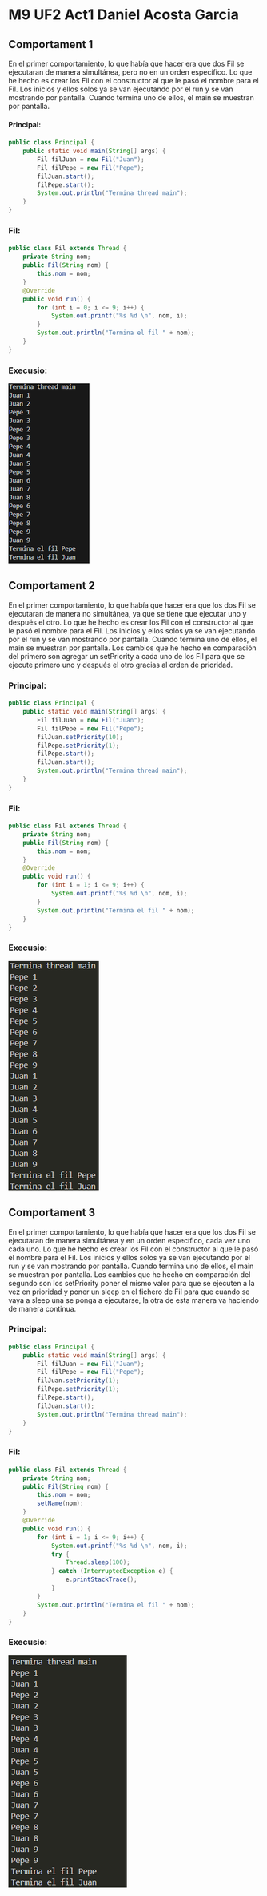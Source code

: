 # M9 UF2 Act1 Daniel Acosta Garcia
## Comportament 1
En el primer comportamiento, lo que había que hacer era que dos Fil se ejecutaran de manera simultánea, pero no en un orden específico.
Lo que he hecho es crear los Fil con el constructor al que le pasó el nombre para el Fil. Los inicios y ellos solos ya se van ejecutando por el run y se van mostrando por pantalla. Cuando termina uno de ellos, el main se muestran por pantalla.
#### Principal:
``` java
public class Principal {
    public static void main(String[] args) {
        Fil filJuan = new Fil("Juan");
        Fil filPepe = new Fil("Pepe");
        filJuan.start();
        filPepe.start();
        System.out.println("Termina thread main");
    }
}
```
### Fil:
``` java
public class Fil extends Thread {
    private String nom;
    public Fil(String nom) {
        this.nom = nom;
    }
    @Override
    public void run() {
        for (int i = 0; i <= 9; i++) {
            System.out.printf("%s %d \n", nom, i);
        }
        System.out.println("Termina el fil " + nom);
    }
}
```
### Execusio:
![alt text](image-2.png)

## Comportament 2
En el primer comportamiento, lo que había que hacer era que los dos Fil se ejecutaran de manera no simultánea, ya que se tiene que ejecutar uno y después el otro.
Lo que he hecho es crear los Fil con el constructor al que le pasó el nombre para el Fil. Los inicios y ellos solos ya se van ejecutando por el run y se van mostrando por pantalla. Cuando termina uno de ellos, el main se muestran por pantalla.
Los cambios que he hecho en comparación del primero son agregar un setPriority a cada uno de los Fil para que se ejecute primero uno y después el otro gracias al orden de prioridad. 
### Principal:
``` java
public class Principal {
    public static void main(String[] args) {
        Fil filJuan = new Fil("Juan");
        Fil filPepe = new Fil("Pepe");
        filJuan.setPriority(10);
        filPepe.setPriority(1);
        filPepe.start();
        filJuan.start();
        System.out.println("Termina thread main");
    }
}
```
### Fil:
``` java
public class Fil extends Thread {
    private String nom;
    public Fil(String nom) {
        this.nom = nom;
    }
    @Override
    public void run() {
        for (int i = 1; i <= 9; i++) {
            System.out.printf("%s %d \n", nom, i);
        }
        System.out.println("Termina el fil " + nom);
    }
}
```
### Execusio:
![alt text](image.png)


## Comportament 3
En el primer comportamiento, lo que había que hacer era que los dos Fil se ejecutaran de manera simultánea y en un orden específico, cada vez uno cada uno.
Lo que he hecho es crear los Fil con el constructor al que le pasó el nombre para el Fil. Los inicios y ellos solos ya se van ejecutando por el run y se van mostrando por pantalla. Cuando termina uno de ellos, el main se muestran por pantalla.
Los cambios que he hecho en comparación del segundo son los setPriority poner el mismo valor para que se ejecuten a la vez en prioridad y poner un sleep en el fichero de Fil para que cuando se vaya a sleep una se ponga a ejecutarse, la otra de esta manera va haciendo de manera continua. 
### Principal:
``` java
public class Principal {
    public static void main(String[] args) {
        Fil filJuan = new Fil("Juan");
        Fil filPepe = new Fil("Pepe");
        filJuan.setPriority(1);
        filPepe.setPriority(1);
        filPepe.start();
        filJuan.start();
        System.out.println("Termina thread main");
    }
}
```
### Fil:
``` java
public class Fil extends Thread {
    private String nom;
    public Fil(String nom) {
        this.nom = nom;
        setName(nom);
    }
    @Override
    public void run() {
        for (int i = 1; i <= 9; i++) {
            System.out.printf("%s %d \n", nom, i);
            try {
                Thread.sleep(100);
            } catch (InterruptedException e) {
                e.printStackTrace();
            }
        }
        System.out.println("Termina el fil " + nom);
    }
}
```
### Execusio:
![alt text](image-1.png)